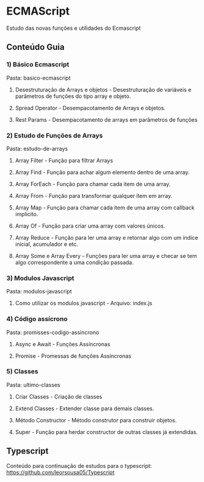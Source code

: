 # ECMAScript
Estudo das novas funções e utilidades do Ecmascript

## Conteúdo Guia

### 1) Básico Ecmascript
Pasta: basico-ecmascript

1. Desestruturação de Arrays e objetos - Desestruturação de variáveis e parâmetros de funções do tipo array e objeto.

2. Spread Operator - Desempacotamento de Arrays e objetos.

3. Rest Params - Desempacotamento de arrays em parâmetros de funções

### 2) Estudo de Funções de Arrays
Pasta: estudo-de-arrays

1. Array Filter - Função para filtrar Arrays

2. Array Find - Função para achar algum elemento dentro de uma array.

3. Array ForEach - Função para chamar cada item de uma array.

4. Array From - Função para transformar qualquer item em array.

5. Array Map - Função para chamar cada item de uma array com callback implicito.

6. Array Of - Função para criar uma array com valores únicos.

7. Array Reduce - Função para ler uma array e retornar algo com um índice inicial, acumulador e etc.

8. Array Some e Array Every - Funções para ler uma array e checar se tem algo correspondente a uma condição passada.

### 3) Modulos Javascript
Pasta: modulos-javascript

1. Como utilizar os modulos javascript - Arquivo: index.js

### 4) Código assícrono
Pasta: promisses-codigo-assincrono

1. Async e Await - Funções Assíncronas

2. Promise - Promessas de funções Assíncronas

### 5) Classes
Pasta: ultimo-classes

1. Criar Classes - Criação de classes

2. Extend Classes - Extender classe para demais classes.

3. Método Constructor - Método construtor para construir objetos.

4. Super - Função para herdar constructor de outras classes já extendidas.

## Typescript
Conteúdo para continuação de estudos para o typescript: https://github.com/leorsousa05/Typescript
